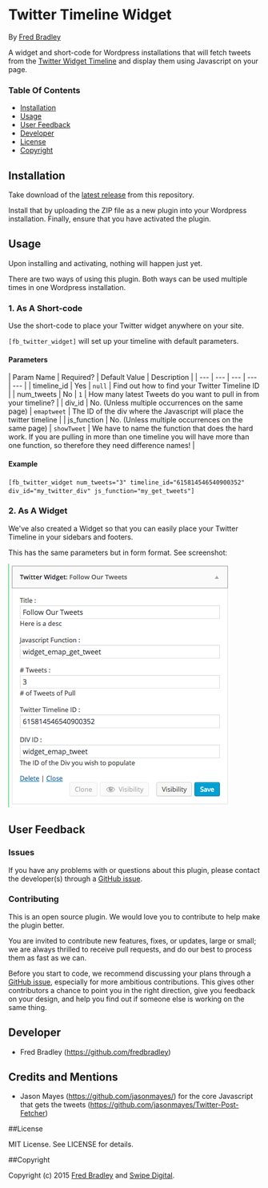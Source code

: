 # Twitter Timeline Widget

By [Fred Bradley](http://fred.im)

A widget and short-code for Wordpress installations that will fetch tweets from the [Twitter Widget Timeline](https://dev.twitter.com/web/embedded-timelines) and display them using Javascript on your page.

### Table Of Contents
* [Installation](#installation)
* [Usage](#usage)
* [User Feedback](#user-feedback)
* [Developer](#developer)
* [License](#license)
* [Copyright](#copyright)

## Installation

Take download of the [latest release](https://github.com/fredbradley/WP-Twitter-Widget/releases/latest) from this repository.

Install that by uploading the ZIP file as a new plugin into your Wordpress installation. Finally, ensure that you have activated the plugin.

## Usage

Upon installing and activating, nothing will happen just yet.

There are two ways of using this plugin. Both ways can be used multiple times in one Wordpress installation.

### 1. As A Short-code

Use the short-code to place your Twitter widget anywhere on your site.

`[fb_twitter_widget]` will set up your timeline with default parameters.

#### Parameters

| Param Name | Required? | Default Value | Description |
| --- | --- | --- | --- | --- |
| timeline_id | Yes | `null` | Find out how to find your Twitter Timeline ID |
| num_tweets | No | `1` | How many latest Tweets do you want to pull in from your timeline? |
| div_id | No. (Unless multiple occurrences on the same page) | `emaptweet` | The ID of the div where the Javascript will place the twitter timeline |
| js_function | No. (Unless multiple occurrences on the same page) | `showTweet` | We have to name the function that does the hard work. If you are pulling in more than one timeline you will have more than one function, so therefore they need difference names! |

#### Example

`[fb_twitter_widget num_tweets="3" timeline_id="615814546540900352" div_id="my_twitter_div" js_function="my_get_tweets"]`

### 2. As A Widget

We've also created a Widget so that you can easily place your Twitter Timeline in your sidebars and footers.

This has the same parameters but in form format. See screenshot:

![Widget Screenshot](https://raw.githubusercontent.com/fredbradley/WP-Twitter-Widget/master/widget_screenshot.png)

## User Feedback

### Issues

If you have any problems with or questions about this plugin, please contact the developer(s) through a [GitHub issue](https://github.com/fredbradley/WP-Twitter-Widget/issues).

### Contributing

This is an open source plugin. We would love you to contribute to help make the plugin better.

You are invited to contribute new features, fixes, or updates, large or small; we are always thrilled to receive pull requests, and do our best to process them as fast as we can.

Before you start to code, we recommend discussing your plans through a [GitHub issue](https://github.com/fredbradley/WP-Twitter-Widget/issues), especially for more ambitious contributions. This gives other contributors a chance to point you in the right direction, give you feedback on your design, and help you find out if someone else is working on the same thing.

## Developer

*   Fred Bradley (https://github.com/fredbradley)

## Credits and Mentions

*   Jason Mayes (https://github.com/jasonmayes/) for the core Javascript that gets the tweets (https://github.com/jasonmayes/Twitter-Post-Fetcher)

##License

MIT License. See LICENSE for details.

##Copyright

Copyright (c) 2015 [Fred Bradley](http://github.com/fredbradley) and [Swipe Digital](https://github.com/swipedigital).
